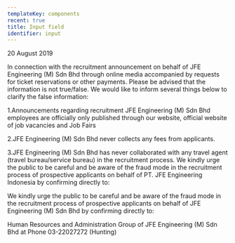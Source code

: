 ```yaml
---
templateKey: components
recent: true
title: Input field
identifier: input
---
```

20 August 2019 

In connection with the recruitment announcement on behalf of JFE Engineering  (M)  Sdn  Bhd  through  online  media  accompanied  by requests   for   ticket   reservations   or   other   payments.   Please   be advised  that  the  information  is  not  true/false.  We  would  like  to inform several things below to clarify the false information: 

1.Announcements  regarding  recruitment  JFE  Engineering  (M) Sdn  Bhd  employees  are  officially  only  published  through  our website, official website of job vacancies and Job Fairs  

2.JFE  Engineering  (M)  Sdn  Bhd  never  collects  any  fees  from applicants. 

3.JFE Engineering (M) Sdn Bhd has never  collaborated with any travel  agent  (travel bureau/service bureau)  in the  recruitment process. 
We kindly urge the public to be careful and be aware of the fraud mode in the recruitment process of prospective applicants on behalf of PT. JFE Engineering Indonesia by confirming directly to:

We  kindly  urge  the  public  to  be  careful  and  be  aware  of  the  fraud mode in the recruitment process of prospective applicants on behalf of JFE Engineering (M) Sdn Bhd by confirming directly to: 

Human Resources and Administration Group of JFE Engineering (M) Sdn Bhd at Phone 03-22027272 (Hunting) 